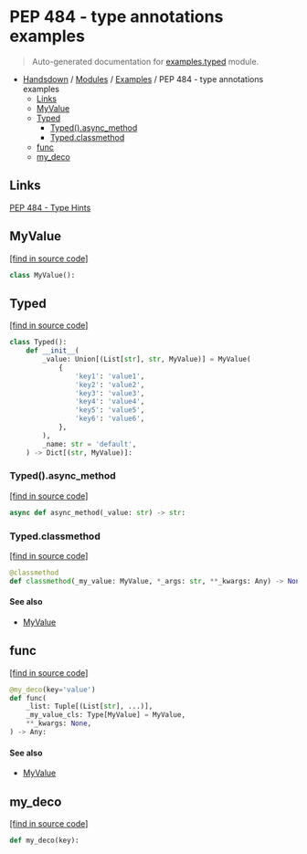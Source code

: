 # PEP 484 - type annotations examples

> Auto-generated documentation for [examples.typed](https://github.com/vemel/handsdown/blob/main/examples/typed.py) module.

- [Handsdown](../README.md#-handsdown---python-documentation-generator) / [Modules](../MODULES.md#modules) / [Examples](index.md#examples) / PEP 484 - type annotations examples
    - [Links](#links)
    - [MyValue](#myvalue)
    - [Typed](#typed)
        - [Typed().async_method](#typedasync_method)
        - [Typed.classmethod](#typedclassmethod)
    - [func](#func)
    - [my_deco](#my_deco)

## Links

[PEP 484 - Type Hints](https://www.python.org/dev/peps/pep-0484/)

## MyValue

[[find in source code]](https://github.com/vemel/handsdown/blob/main/examples/typed.py#L12)

```python
class MyValue():
```

## Typed

[[find in source code]](https://github.com/vemel/handsdown/blob/main/examples/typed.py#L16)

```python
class Typed():
    def __init__(
        _value: Union[(List[str], str, MyValue)] = MyValue(
            {
                'key1': 'value1',
                'key2': 'value2',
                'key3': 'value3',
                'key4': 'value4',
                'key5': 'value5',
                'key6': 'value6',
            },
        ),
        _name: str = 'default',
    ) -> Dict[(str, MyValue)]:
```

### Typed().async_method

[[find in source code]](https://github.com/vemel/handsdown/blob/main/examples/typed.py#L38)

```python
async def async_method(_value: str) -> str:
```

### Typed.classmethod

[[find in source code]](https://github.com/vemel/handsdown/blob/main/examples/typed.py#L34)

```python
@classmethod
def classmethod(_my_value: MyValue, *_args: str, **_kwargs: Any) -> None:
```

#### See also

- [MyValue](#myvalue)

## func

[[find in source code]](https://github.com/vemel/handsdown/blob/main/examples/typed.py#L46)

```python
@my_deco(key='value')
def func(
    _list: Tuple[(List[str], ...)],
    _my_value_cls: Type[MyValue] = MyValue,
    **_kwargs: None,
) -> Any:
```

#### See also

- [MyValue](#myvalue)

## my_deco

[[find in source code]](https://github.com/vemel/handsdown/blob/main/examples/typed.py#L42)

```python
def my_deco(key):
```
